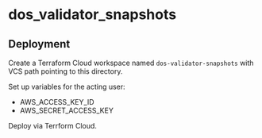 # dos_validator_snapshots

## Deployment

Create a Terraform Cloud workspace named `dos-validator-snapshots` with VCS path pointing to this directory.

Set up variables for the acting user:
* AWS_ACCESS_KEY_ID
* AWS_SECRET_ACCESS_KEY

Deploy via Terrform Cloud.
